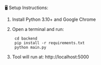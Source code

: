 🖥 Setup Instructions:
1. Install Python 3.10+ and Google Chrome

2. Open a terminal and run:

        cd backend
        pip install -r requirements.txt
        python main.py

3. Tool will run at: http://localhost:5000

